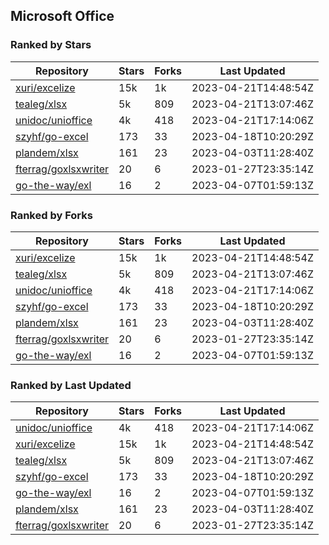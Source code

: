 ## Microsoft Office

### Ranked by Stars

| Repository | Stars | Forks | Last Updated |
|------------|-------|-------|--------------|
| [xuri/excelize](https://github.com/xuri/excelize) | 15k | 1k | 2023-04-21T14:48:54Z |
| [tealeg/xlsx](https://github.com/tealeg/xlsx) | 5k | 809 | 2023-04-21T13:07:46Z |
| [unidoc/unioffice](https://github.com/unidoc/unioffice) | 4k | 418 | 2023-04-21T17:14:06Z |
| [szyhf/go-excel](https://github.com/szyhf/go-excel) | 173 | 33 | 2023-04-18T10:20:29Z |
| [plandem/xlsx](https://github.com/plandem/xlsx) | 161 | 23 | 2023-04-03T11:28:40Z |
| [fterrag/goxlsxwriter](https://github.com/fterrag/goxlsxwriter) | 20 | 6 | 2023-01-27T23:35:14Z |
| [go-the-way/exl](https://github.com/go-the-way/exl) | 16 | 2 | 2023-04-07T01:59:13Z |

### Ranked by Forks

| Repository | Stars | Forks | Last Updated |
|------------|-------|-------|--------------|
| [xuri/excelize](https://github.com/xuri/excelize) | 15k | 1k | 2023-04-21T14:48:54Z |
| [tealeg/xlsx](https://github.com/tealeg/xlsx) | 5k | 809 | 2023-04-21T13:07:46Z |
| [unidoc/unioffice](https://github.com/unidoc/unioffice) | 4k | 418 | 2023-04-21T17:14:06Z |
| [szyhf/go-excel](https://github.com/szyhf/go-excel) | 173 | 33 | 2023-04-18T10:20:29Z |
| [plandem/xlsx](https://github.com/plandem/xlsx) | 161 | 23 | 2023-04-03T11:28:40Z |
| [fterrag/goxlsxwriter](https://github.com/fterrag/goxlsxwriter) | 20 | 6 | 2023-01-27T23:35:14Z |
| [go-the-way/exl](https://github.com/go-the-way/exl) | 16 | 2 | 2023-04-07T01:59:13Z |

### Ranked by Last Updated

| Repository | Stars | Forks | Last Updated |
|------------|-------|-------|--------------|
| [unidoc/unioffice](https://github.com/unidoc/unioffice) | 4k | 418 | 2023-04-21T17:14:06Z |
| [xuri/excelize](https://github.com/xuri/excelize) | 15k | 1k | 2023-04-21T14:48:54Z |
| [tealeg/xlsx](https://github.com/tealeg/xlsx) | 5k | 809 | 2023-04-21T13:07:46Z |
| [szyhf/go-excel](https://github.com/szyhf/go-excel) | 173 | 33 | 2023-04-18T10:20:29Z |
| [go-the-way/exl](https://github.com/go-the-way/exl) | 16 | 2 | 2023-04-07T01:59:13Z |
| [plandem/xlsx](https://github.com/plandem/xlsx) | 161 | 23 | 2023-04-03T11:28:40Z |
| [fterrag/goxlsxwriter](https://github.com/fterrag/goxlsxwriter) | 20 | 6 | 2023-01-27T23:35:14Z |

